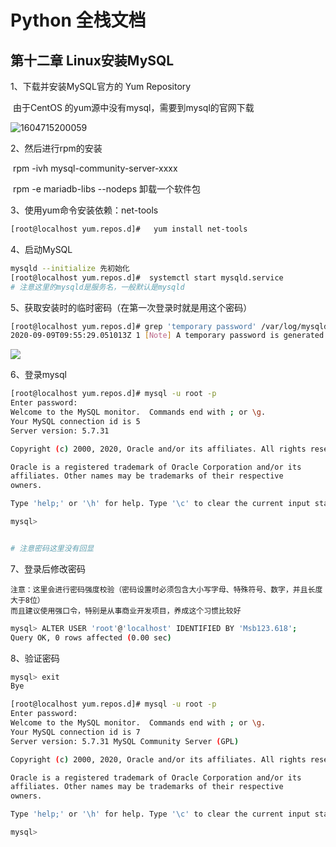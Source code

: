 # Python 全栈文档

## 第十二章  Linux安装MySQL

1、下载并安装MySQL官方的 Yum Repository

​        由于CentOS 的yum源中没有mysql，需要到mysql的官网下载

![1604715200059](C:\Users\root\AppData\Roaming\Typora\typora-user-images\1604715200059.png)

  2、然后进行rpm的安装

​      rpm -ivh mysql-community-server-xxxx

​      rpm -e mariadb-libs --nodeps 卸载一个软件包

3、使用yum命令安装依赖：net-tools

   

```bash
[root@localhost yum.repos.d]#   yum install net-tools

```

4、启动MySQL

```bash
mysqld --initialize 先初始化
[root@localhost yum.repos.d]#  systemctl start mysqld.service
# 注意这里的mysqld是服务名，一般默认是mysqld
```

5、获取安装时的临时密码（在第一次登录时就是用这个密码）

```bash
[root@localhost yum.repos.d]# grep 'temporary password' /var/log/mysqld.log
2020-09-09T09:55:29.051013Z 1 [Note] A temporary password is generated for root@localhost: E?/=tU<k!6Ws
```

![](imgs/04_133.png)

6、登录mysql

```bash
[root@localhost yum.repos.d]# mysql -u root -p
Enter password: 
Welcome to the MySQL monitor.  Commands end with ; or \g.
Your MySQL connection id is 5
Server version: 5.7.31

Copyright (c) 2000, 2020, Oracle and/or its affiliates. All rights reserved.

Oracle is a registered trademark of Oracle Corporation and/or its
affiliates. Other names may be trademarks of their respective
owners.

Type 'help;' or '\h' for help. Type '\c' to clear the current input statement.

mysql> 


# 注意密码这里没有回显
```

7、登录后修改密码

```
注意：这里会进行密码强度校验（密码设置时必须包含大小写字母、特殊符号、数字，并且长度大于8位）
而且建议使用强口令，特别是从事商业开发项目，养成这个习惯比较好
```

```bash
mysql> ALTER USER 'root'@'localhost' IDENTIFIED BY 'Msb123.618';
Query OK, 0 rows affected (0.00 sec)
```

8、验证密码

```bash
mysql> exit
Bye

[root@localhost yum.repos.d]# mysql -u root -p
Enter password: 
Welcome to the MySQL monitor.  Commands end with ; or \g.
Your MySQL connection id is 7
Server version: 5.7.31 MySQL Community Server (GPL)

Copyright (c) 2000, 2020, Oracle and/or its affiliates. All rights reserved.

Oracle is a registered trademark of Oracle Corporation and/or its
affiliates. Other names may be trademarks of their respective
owners.

Type 'help;' or '\h' for help. Type '\c' to clear the current input statement.

mysql>
```

